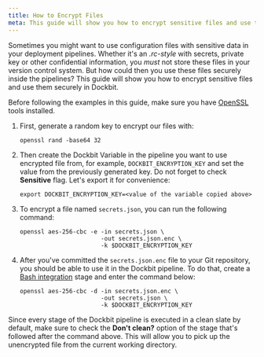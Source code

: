 ```yaml
---
title: How to Encrypt Files
meta: This guide will show you how to encrypt sensitive files and use them securely in Dockbit.
---
```


Sometimes you might want to use configuration files with sensitive data in your deployment pipelines. Whether it's an _.rc-style_ with secrets, private key or other confidential information, you _must_ not store these files in your version control system. But how could then you use these files securely inside the pipelines? This guide will show you how to encrypt sensitive files and use them securely in Dockbit.

Before following the examples in this guide, make sure you have [OpenSSL](https://www.openssl.org/) tools installed.

1. First, generate a random key to encrypt our files with:

    ```
    openssl rand -base64 32
    ```

1. Then create the Dockbit Variable in the pipeline you want to use encrypted file from, for example, ```DOCKBIT_ENCRYPTION_KEY``` and set the value from the previously generated key. Do not forget to check **Sensitive** flag. Let's export it for convenience:

    ```
    export DOCKBIT_ENCRYPTION_KEY=<value of the variable copied above>
    ```

1. To encrypt a file named `secrets.json`, you can run the following command:

    ```
    openssl aes-256-cbc -e -in secrets.json \
                           -out secrets.json.enc \
                           -k $DOCKBIT_ENCRYPTION_KEY
    ```

1. After you've committed the `secrets.json.enc` file to your Git repository, you should be able to use it in the Dockbit pipeline. To do that, create a [Bash integration](/integrations/bash) stage and enter the command below:

    ```
    openssl aes-256-cbc -d -in secrets.json.enc \
                           -out secrets.json \
                           -k $DOCKBIT_ENCRYPTION_KEY
    ```

Since every stage of the Dockbit pipeline is executed in a clean slate by default, make sure to check the **Don't clean?** option of the stage that's followed after the command above. This will allow you to pick up the unencrypted file from the current working directory.

